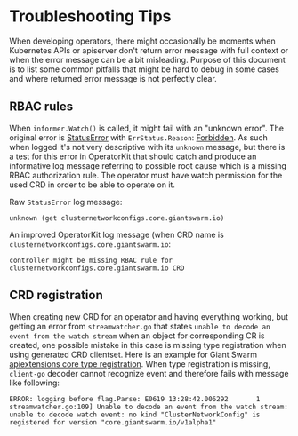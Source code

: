 # Troubleshooting Tips

When developing operators, there might occasionally be moments when Kubernetes
APIs or apiserver don't return error message with full context or when the error
message can be a bit misleading. Purpose of this document is to list some common
pitfalls that might be hard to debug in some cases and where returned error
message is not perfectly clear.

## RBAC rules

When `informer.Watch()` is called, it might fail with an "unknown error". The
original error is
[StatusError](https://github.com/kubernetes/apimachinery/blob/master/pkg/api/errors/errors.go#L39)
with `ErrStatus.Reason`:
[Forbidden](https://github.com/kubernetes/apimachinery/blob/master/pkg/apis/meta/v1/types.go#L569).
As such when logged it's not very descriptive with its `unknown` message, but
there is a test for this error in OperatorKit that should catch and produce an
informative log message referring to possible root cause which is a missing RBAC
authorization rule. The operator must have watch permission for the used CRD in
order to be able to operate on it.

Raw `StatusError` log message:

```
unknown (get clusternetworkconfigs.core.giantswarm.io)
```

An improved OperatorKit log message (when CRD name is
`clusternetworkconfigs.core.giantswarm.io`:

```
controller might be missing RBAC rule for clusternetworkconfigs.core.giantswarm.io CRD
```

## CRD registration

When creating new CRD for an operator and having everything working, but getting
an error from `streamwatcher.go` that states `unable to decode an event from the
watch stream` when an object for corresponding CR is created, one possible
mistake in this case is missing type registration when using generated CRD
clientset. Here is an example for Giant Swarm [apiextensions core type
registration](https://github.com/giantswarm/apiextensions/blob/master/pkg/apis/core/v1alpha1/register.go#L17).
When type registration is missing, `client-go` decoder cannot recognize event
and therefore fails with message like following:

```
ERROR: logging before flag.Parse: E0619 13:28:42.006292       1 streamwatcher.go:109] Unable to decode an event from the watch stream: unable to decode watch event: no kind "ClusterNetworkConfig" is registered for version "core.giantswarm.io/v1alpha1"
```

